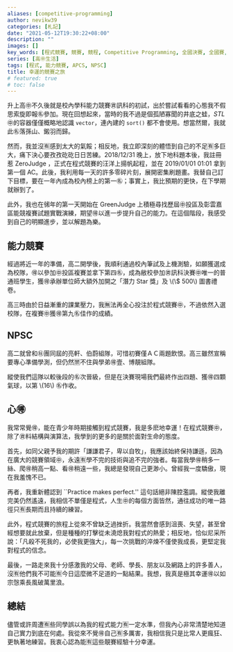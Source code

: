 ```yaml
---
aliases: [competitive-programming]
author: nevikw39
categories: [札記]
date: "2021-05-12T19:30:22+08:00"
description: ""
images: []
key_words: [程式競賽, 競賽, 競程, Competitive Programming, 全國決賽, 全國賽, NHSPC, 能競, 資訊能競]
series: [高㊥生活]
tags: [程式, 能力競賽, APCS, NPSC]
title: 幸運的競賽之旅
# featured: true
# toc: false
---
```


升上高㊥不久後就是校內學科能力競賽㊮訊科的初試，出於嘗試看看的心態我不假思索旋即報㊔參加。現在回想起來，當時的我不過是個孤陋寡聞的井底之蛙，_STL_ ㊥的容器僅僅概略地認識 `vector`，連內建的 `sort()` 都不會使用。想當然爾，我就此㊔落孫山、鎩羽而歸。

然而，我並沒🈶️感到太大的氣餒；相反地，我立即深刻的體悟到自己的不足🈶️多巨大，痛下決心要孜孜矻矻日日苦練。2018/12/31 晚上，放下地科題本後，我註冊惹 ZeroJudge ，正式在程式競賽的汪洋上揚帆起程，並在 2019/01/01 01:01 拿到第一個 AC。此後，我利用每一天的許多零碎片刻，展開密集刷題畫。我替自己訂下目標，要在一年內成為校內榜上的第一㊔；事實上，我比預期的更快，在下學期就辦到了。

此外，我也在㋿年的第一天開始在 GreenJudge 上積極尋找歷屆㊥投區及彰雲嘉區能競複賽試題實戰演練，期望🉐以進一步提升自己的能力。在這個階段，我感受到自己的明顯進步，並以解題為樂。

## 能力競賽

經過將近一年的準備，高二開學後，我順利通過校內筆試及上機測驗，如願獲選成為校隊，🉐以參加㊥投區複賽並拿下第四㊔，成為敝校參加㊮訊科決賽㊥唯一的普通班學生，獲🉐承辦單位師大額外加開之「潛力 Star 獎」及 \\(\\$ 500\\) 圖書禮卷。

高三時由於日益漸重的課業壓力，我🈚️法再全心投注於程式競賽㊥，不過依然入選校隊，在複賽㊥獲🉐第九㊔佳作的成績。

## NPSC

高二就曾和㊓團同屆的亮軒、伯蔚組隊，可惜初賽僅ＡＣ兩題飲恨。高三雖然宣稱要專心準備學測，但仍然🈲不住與學弟🉐壹、博靚組隊。

縱使我們這隊以較後段的㊔次晉級，但是在決賽現場我們最終作出四題、獲🉐四顆氣球，以第 \\(16\\) ㊔作收。

## 心🉐

我常常覺🉐，能在青少年時期接觸到程式競賽，我是多麽地幸運！在程式競賽㊥，除了㊮料結構與演算法，我學到的更多的是關於面對生命的態度。

首先，如同父親予我的期許「謙謙君子，卑以自牧」，我應該始終保持謙遜，因為在廣大的競賽領域㊥，永遠🈶️學不完的技術與追不完的強者。每當我學🉐稍多一絲、爬🉐稍高一點、看🉐稍遠一些，我總是發現自己更渺小。曾經我一度驕傲，現在我羞愧不已。

再者，我重新體認到 ``Practice makes perfect.'' 這句話絕非陳腔濫調。縱使我離完美仍然遙遠，我相信不單僅是程式，人生㊥的每個方面皆然，通往成功的唯一路徑只🈶️長期而且持續的練習。

此外，程式競賽的旅程上從來不曾缺乏過挫折。我當然會感到沮喪、失望，甚至曾經想要就此放棄，但是種種的打擊從未澆熄我對程式的熱愛；相反地，恰似尼采所說：「凡殺不死我的，必使我更強大」，每一次挑戰的淬煉不僅使我成長，更堅定我對程式的信念。

最後，一路走來我十分感激我的父母、老師、學長、朋友以及網路上的許多善人，沒🈶️他們我不可能🈶️今日這麼微不足道的一點結果。我想，我真是極其幸運🉐以如宗愨乘長風破萬里浪。

## 總結

儘管或許周遭🈶️些同學誤以為我的程式能力🈶️一定水準，但我內心非常清楚地知道自己實力到底在何處。我從來不覺🉐自己🈶️多厲害，我相信我只是比常人更瘋狂、更執著地練習。我衷心認為能🈶️這些靚賽經驗十分幸運。
